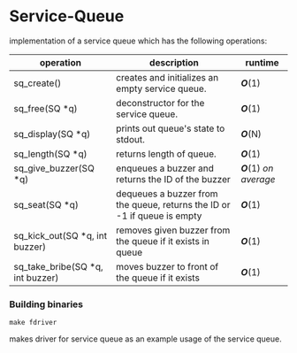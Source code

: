 # Service-Queue

implementation of a service queue which has the following operations:

|operation|description|runtime|
|---|---|---|
|sq_create()|creates and initializes an empty service queue.|**_O_**(1)|
|sq_free(SQ *q)|deconstructor for the service queue.|**_O_**(1)|
|sq_display(SQ *q)|prints out queue's state to stdout.|**_O_**(N)|
|sq_length(SQ *q)|returns length of queue.|**_O_**(1)|
|sq_give_buzzer(SQ *q)|enqueues a buzzer and returns the ID of the buzzer|**_O_**(1) *on average*|
|sq_seat(SQ *q)|dequeues a buzzer from the queue, returns the ID or -1 if queue is empty|**_O_**(1)|
|sq_kick_out(SQ *q, int buzzer)|removes given buzzer from the queue if it exists in queue|**_O_**(1)|
|sq_take_bribe(SQ *q, int buzzer)|moves buzzer to front of the queue if it exists|**_O_**(1)|

### Building binaries
```
make fdriver
```
makes driver for service queue as an example usage of the service queue.
